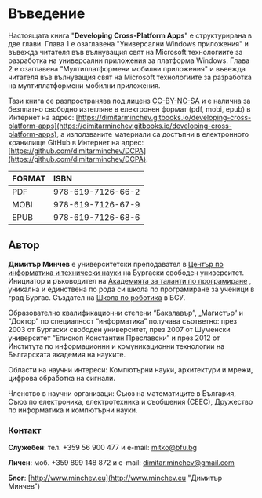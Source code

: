 # Въведение

Настоящата книга "**Developing Cross-Platform Apps**" е структурирана в две глави. Глава 1 е озаглавена "Универсални Windows приложения" и въвежда читателя във вълнуващия свят на Microsoft технологиите за разработка на универсални приложения за платформа Windows. Глава 2 е озаглавена "Mултиплатформени мобилни приложения" и въвежда читателя във вълнуващия свят на Microsoft технологиите за разработка на мултиплатформени мобилни приложения.

Тази книга се разпространява под лиценз [CC-BY-NC-SA](https://creativecommons.org/licenses/by-nc-sa/4.0/ "CC-BY-NC-SA") и е налична за безплатно свободно изтегляне в електронен формат \(pdf, mobi, epub\) в Интернет на адрес: [https://dimitarminchev.gitbooks.io/developing-cross-platform-apps](https://dimitarminchev.gitbooks.io/developing-cross-platform-apps), а използваните материали са достъпни в електронното хранилище GitHub в Интернет на адрес: [https://github.com/dimitarminchev/DCPA](https://github.com/dimitarminchev/DCPA).

| FORMAT | ISBN |
| :--- | :--- |
| PDF | 978-619-7126-66-2 |
| MOBI | 978-619-7126-67-9 |
| EPUB | 978-619-7126-68-6 |

## Автор

**Димитър Минчев** е университетски преподавател в [Център по информатика и технически науки](http://www.bfu.bg/bg/tsentar-po-informatika-i-tehnicheski-nauki/akademichen-sastav/personalna-stranitsa-na-prepodavatel?teacher=300) на Бургаски свободен университет. Инициатор и ръководител на [Академията за таланти по програмиране](http://atp.bfu.bg/) , уникална и единствена по рода си школа по програмиране за ученици в град Бургас. Създател на [Школа по роботика](http://robots.bfu.bg/) в БСУ.

Образователно квалификационни степени “Бакалавър”, „Магистър“ и “Доктор” по специалност “информатика” получава съответно: през 2003 от Бургаски свободен университет, през 2007 от Шуменски университет “Епископ Константин Преславски” и през 2012 от Института по информационни и комуникационни технологии на Българската академия на науките.

Области на научни интереси: Компютърни науки, архитектури и мрежи, цифрова обработка на сигнали.

Членство в научни организаци: Съюз на математиците в България, Съюз по електроника, електротехника и съобщения \(СЕЕС\), Дружество по информатика и компютърни науки.

### Контакт

**Служебен**: тел. +359 56 900 477 и e-mail: [mitko@bfu.bg](http://www.minchev.eu/about/mitko@bfu.bg)

**Личен**: моб. +359 899 148 872 и e-mail: [dimitar.minchev@gmail.com](mailto:dimitar.minchev@gmail.com)

**Блог**: [http://www.minchev.eu](http://www.minchev.eu "Димитър Минчев")
